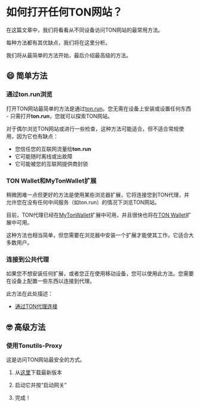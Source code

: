 # 如何打开任何TON网站？

在这篇文章中，我们将看看从不同设备访问TON网站的最常用方法。

每种方法都有其优缺点，我们将在这里分析。

我们将从最简单的方法开始，最后介绍最高级的方法。

## 😄 简单方法

### 通过ton.run浏览

打开TON网站最简单的方法是通过[ton.run](https://ton.run)。您无需在设备上安装或设置任何东西 - 只需打开**ton.run**，您就可以探索TON网站。

对于偶尔浏览TON网站或进行一些检查，这种方法可能适合，但不适合常规使用，因为它也有缺点：

-   您信任您的互联网流量给**ton.run**
-   它可能随时离线或出故障
-   它可能被您的互联网提供商封锁

### TON Wallet和MyTonWallet扩展

稍微困难一点但更好的方法是使用某些浏览器扩展，它将连接您到TON代理，并允许您在没有任何中间服务（如ton.run）的情况下浏览TON网站。

目前，TON代理已经在[MyTonWallet](https://mytonwallet.io/)扩展中可用，并且很快也将在[TON Wallet](https://chrome.google.com/webstore/detail/ton-wallet/nphplpgoakhhjchkkhmiggakijnkhfnd)扩展中可用。

这种方法也相当简单，但您需要在浏览器中安装一个扩展才能使其工作。它适合大多数用户。

### 连接到公共代理

如果您不想安装任何扩展，或者您正在使用移动设备，您可以使用此方法。您需要在设备上配置一些东西以连接到代理。

此方法在此处描述：

-   [通过TON代理连接](/participate/web3/setting-proxy/)

## 🤓 高级方法

### 使用Tonutils-Proxy

这是访问TON网站最安全的方式。

1. 从[这里](https://github.com/xssnick/Tonutils-Proxy#download-precompiled-version)下载最新版本

2. 启动它并按“启动网关”
3. 完成！
